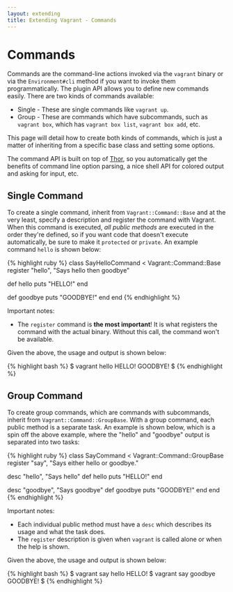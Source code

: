 ```yaml
---
layout: extending
title: Extending Vagrant - Commands
---
```

# Commands

Commands are the command-line actions invoked via the `vagrant`
binary or via the `Environment#cli` method if you want to invoke
them programmatically. The plugin API allows you to define new commands
easily. There are two kinds of commands available:

* Single - These are single commands like `vagrant up`.
* Group - These are commands which have subcommands, such as `vagrant box`,
  which has `vagrant box list`, `vagrant box add`, etc.

This page will detail how to create both kinds of commands, which is just
a matter of inheriting from a specific base class and setting some options.

The command API is built on top of [Thor](http://github.com/wycats/thor),
so you automatically get the benefits of command line option parsing, a nice
shell API for colored output and asking for input, etc.

## Single Command

To create a single command, inherit from `Vagrant::Command::Base` and at
the very least, specify a description and register the command with Vagrant.
When this command is executed, _all public methods_ are executed in the order
they're defined, so if you want code that doesn't execute automatically,
be sure to make it `protected` or `private`. An example command `hello` is
shown below:

{% highlight ruby %}
class SayHelloCommand < Vagrant::Command::Base
  register "hello", "Says hello then goodbye"

  def hello
    puts "HELLO!"
  end

  def goodbye
    puts "GOODBYE!"
  end
end
{% endhighlight %}

Important notes:

* The `register` command is **the most important**! It is what registers the
  command with the actual binary. Without this call, the command won't be
  available.

Given the above, the usage and output is shown below:

{% highlight bash %}
$ vagrant hello
HELLO!
GOODBYE!
$
{% endhighlight %}

## Group Command

To create group commands, which are commands with subcommands, inherit from
`Vagrant::Command::GroupBase`. With a group command, each public method is
a separate task. An example is shown below, which is a spin off the above
example, where the "hello" and "goodbye" output is separated into two tasks:

{% highlight ruby %}
class SayCommand < Vagrant::Command::GroupBase
  register "say", "Says either hello or goodbye."

  desc "hello", "Says hello"
  def hello
    puts "HELLO!"
  end

  desc "goodbye", "Says goodbye"
  def goodbye
    puts "GOODBYE!"
  end
end
{% endhighlight %}

Important notes:

* Each individual public method must have a `desc` which describes its
  usage and what the task does.
* The `register` description is given when `vagrant` is called alone or
  when the help is shown.

Given the above, the usage and output is shown below:

{% highlight bash %}
$ vagrant say hello
HELLO!
$ vagrant say goodbye
GOODBYE!
$
{% endhighlight %}
